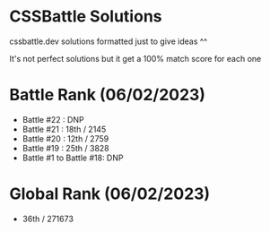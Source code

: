 # CSSBattle Solutions
cssbattle.dev solutions formatted just to give ideas ^^

It's not perfect solutions but it get a 100% match score for each one

# Battle Rank (06/02/2023)
- Battle #22 : DNP
- Battle #21 : 18th / 2145
- Battle #20 : 12th / 2759
- Battle #19 : 25th / 3828
- Battle #1 to Battle #18: DNP

# Global Rank (06/02/2023)
- 36th / 271673
